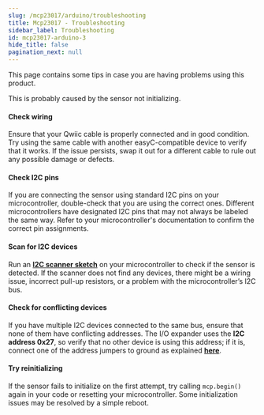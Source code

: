 ```yaml
---
slug: /mcp23017/arduino/troubleshooting
title: Mcp23017 - Troubleshooting
sidebar_label: Troubleshooting
id: mcp23017-arduino-3
hide_title: false
pagination_next: null
---
```


This page contains some tips in case you are having problems using this product.

<ExpandableSection title="My board won't initialize!">
This is probably caused by the sensor not initializing.

#### Check wiring
Ensure that your Qwiic cable is properly connected and in good condition. Try using the same cable with another easyC-compatible device to verify that it works. If the issue persists, swap it out for a different cable to rule out any possible damage or defects.

#### Check I2C pins
If you are connecting the sensor using standard I2C pins on your microcontroller, double-check that you are using the correct ones. Different microcontrollers have designated I2C pins that may not always be labeled the same way. Refer to your microcontroller's documentation to confirm the correct pin assignments.

#### Scan for I2C devices
Run an [**I2C scanner sketch**](https://github.com/SolderedElectronics/Soldered-Hacky-Codes/tree/main/I2C_Scanner) on your microcontroller to check if the sensor is detected. If the scanner does not find any devices, there might be a wiring issue, incorrect pull-up resistors, or a problem with the microcontroller’s I2C bus.

#### Check for conflicting devices
If you have multiple I2C devices connected to the same bus, ensure that none of them have conflicting addresses. The I/O expander uses the **I2C address 0x27**, so verify that no other device is using this address; if it is, connect one of the address jumpers to ground as explained [**here**](/mcp23017/hardware#jumper-details).

#### Try reinitializing
If the sensor fails to initialize on the first attempt, try calling `mcp.begin()` again in your code or resetting your microcontroller. Some initialization issues may be resolved by a simple reboot.

</ExpandableSection>